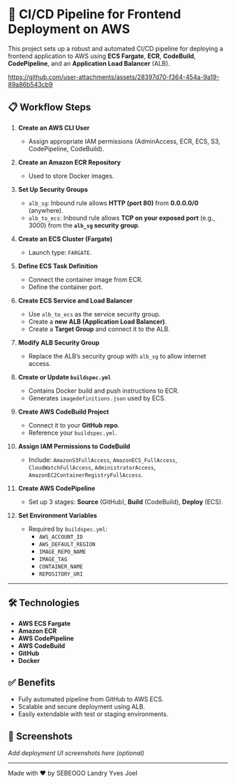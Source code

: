 # 🚀 CI/CD Pipeline for Frontend Deployment on AWS

This project sets up a robust and automated CI/CD pipeline for deploying a frontend application to AWS using **ECS Fargate**, **ECR**, **CodeBuild**, **CodePipeline**, and an **Application Load Balancer** (ALB).

https://github.com/user-attachments/assets/28397d70-f364-454a-9a19-89a86b543cb9


## 📋 Workflow Steps

1. **Create an AWS CLI User**
   - Assign appropriate IAM permissions (AdminAccess, ECR, ECS, S3, CodePipeline, CodeBuild).
2. **Create an Amazon ECR Repository**
   - Used to store Docker images.

3. **Set Up Security Groups**
   - `alb_sg`: Inbound rule allows **HTTP (port 80)** from **0.0.0.0/0** (anywhere).
   - `alb_to_ecs`: Inbound rule allows **TCP on your exposed port** (e.g., 3000) from the **`alb_sg` security group**.

4. **Create an ECS Cluster (Fargate)**
   - Launch type: `FARGATE`.

5. **Define ECS Task Definition**
   - Connect the container image from ECR.
   - Define the container port.

6. **Create ECS Service and Load Balancer**
   - Use `alb_to_ecs` as the service security group.
   - Create a **new ALB (Application Load Balancer)**.
   - Create a **Target Group** and connect it to the ALB.

7. **Modify ALB Security Group**
   - Replace the ALB’s security group with `alb_sg` to allow internet access.

8. **Create or Update `buildspec.yml`**
   - Contains Docker build and push instructions to ECR.
   - Generates `imagedefinitions.json` used by ECS.

9. **Create AWS CodeBuild Project**
   - Connect it to your **GitHub repo**.
   - Reference your `buildspec.yml`.

10. **Assign IAM Permissions to CodeBuild**
    - Include: `AmazonS3FullAccess`, `AmazonECS_FullAccess`, `CloudWatchFullAccess`, `AdministratorAccess`, `AmazonEC2ContainerRegistryFullAccess`.

11. **Create AWS CodePipeline**
    - Set up 3 stages: **Source** (GitHub), **Build** (CodeBuild), **Deploy** (ECS).

12. **Set Environment Variables**
    - Required by `buildspec.yml`:  
      - `AWS_ACCOUNT_ID`
      - `AWS_DEFAULT_REGION`
      - `IMAGE_REPO_NAME`
      - `IMAGE_TAG`
      - `CONTAINER_NAME`
      - `REPOSITORY_URI`

---

## 🛠 Technologies

- **AWS ECS Fargate**
- **Amazon ECR**
- **AWS CodePipeline**
- **AWS CodeBuild**
- **GitHub**
- **Docker**

## ✅ Benefits

- Fully automated pipeline from GitHub to AWS ECS.
- Scalable and secure deployment using ALB.
- Easily extendable with test or staging environments.


## 📸 Screenshots

_Add deployment UI screenshots here (optional)_

---

Made with ❤️ by SEBEOGO Landry Yves Joel
